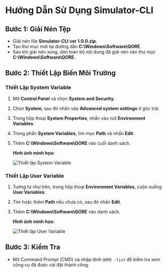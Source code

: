 
# Hướng Dẫn Sử Dụng Simulator-CLI

## Bước 1: Giải Nén Tệp
- Giải nén file **Simulator-CLI ver 1.0.0.zip**.
- Tạo thư mục mới tại đường dẫn **C:\Windows\Software\QORE**.
- Sau khi giải nén xong, dán toàn bộ nội dung đã giải nén vào thư mục **C:\Windows\Software\QORE**.

## Bước 2: Thiết Lập Biến Môi Trường

### Thiết Lập System Variable
1. Mở **Control Panel** và chọn **System and Security**.
2. Chọn **System**, sau đó nhấn vào **Advanced system settings** ở góc trái.
3. Trong hộp thoại **System Properties**, nhấn vào nút **Environment Variables**.
4. Trong phần **System Variables**, tìm mục **Path** và nhấn **Edit**.
5. Thêm **C:\Windows\Software\QORE** vào cuối danh sách.

   **Hình ảnh minh họa:**

   ![Thiết lập System Variable]([image_path_system_variable.png](https://github.com/Nyakkon/Simulator-CLI/blob/main/Document/Resources/image_path_system_variable.png))

### Thiết Lập User Variable
1. Tương tự như trên, trong hộp thoại **Environment Variables**, cuộn xuống **User Variables**.
2. Tìm hoặc thêm **Path** nếu chưa có, sau đó nhấn **Edit**.
3. Thêm **C:\Windows\Software\QORE** vào danh sách.

   **Hình ảnh minh họa:**

   ![Thiết lập User Variable](image_path_user_variable.png)

## Bước 3: Kiểm Tra

- Mở Command Prompt (CMD) và nhập lệnh `QORE -list` để kiểm tra xem công cụ đã được cài đặt thành công.
